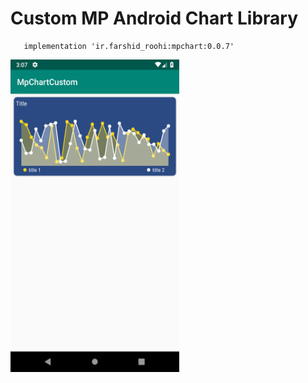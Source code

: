 # Custom MP Android Chart Library


```Gradle
   implementation 'ir.farshid_roohi:mpchart:0.0.7'
```

<img src="https://raw.githubusercontent.com/farshidroohi/CustomMPChart/master/art/Screenshot.png" alt="screen show" width="270px" height="500px">
